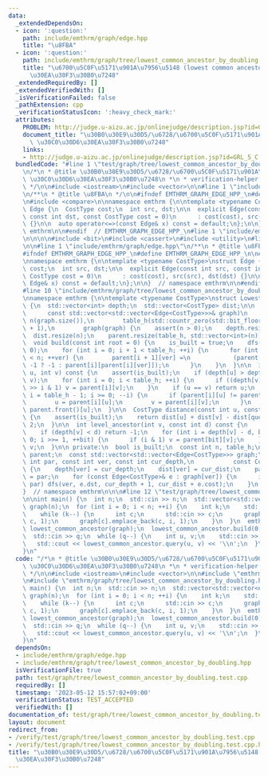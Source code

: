 ```yaml
---
data:
  _extendedDependsOn:
  - icon: ':question:'
    path: include/emthrm/graph/edge.hpp
    title: "\u8FBA"
  - icon: ':question:'
    path: include/emthrm/graph/tree/lowest_common_ancestor_by_doubling.hpp
    title: "\u6700\u5C0F\u5171\u901A\u7956\u5148 (lowest common ancestor) \u30C0\u30D6\
      \u30EA\u30F3\u30B0\u7248"
  _extendedRequiredBy: []
  _extendedVerifiedWith: []
  _isVerificationFailed: false
  _pathExtension: cpp
  _verificationStatusIcon: ':heavy_check_mark:'
  attributes:
    PROBLEM: http://judge.u-aizu.ac.jp/onlinejudge/description.jsp?id=GRL_5_C
    document_title: "\u30B0\u30E9\u30D5/\u6728/\u6700\u5C0F\u5171\u901A\u7956\u5148\
      \ \u30C0\u30D6\u30EA\u30F3\u30B0\u7248"
    links:
    - http://judge.u-aizu.ac.jp/onlinejudge/description.jsp?id=GRL_5_C
  bundledCode: "#line 1 \"test/graph/tree/lowest_common_ancestor_by_doubling.test.cpp\"\
    \n/*\n * @title \u30B0\u30E9\u30D5/\u6728/\u6700\u5C0F\u5171\u901A\u7956\u5148\
    \ \u30C0\u30D6\u30EA\u30F3\u30B0\u7248\n *\n * verification-helper: PROBLEM http://judge.u-aizu.ac.jp/onlinejudge/description.jsp?id=GRL_5_C\n\
    \ */\n\n#include <iostream>\n#include <vector>\n\n#line 1 \"include/emthrm/graph/edge.hpp\"\
    \n/**\n * @title \u8FBA\n */\n\n#ifndef EMTHRM_GRAPH_EDGE_HPP_\n#define EMTHRM_GRAPH_EDGE_HPP_\n\
    \n#include <compare>\n\nnamespace emthrm {\n\ntemplate <typename CostType>\nstruct\
    \ Edge {\n  CostType cost;\n  int src, dst;\n\n  explicit Edge(const int src,\
    \ const int dst, const CostType cost = 0)\n      : cost(cost), src(src), dst(dst)\
    \ {}\n\n  auto operator<=>(const Edge& x) const = default;\n};\n\n}  // namespace\
    \ emthrm\n\n#endif  // EMTHRM_GRAPH_EDGE_HPP_\n#line 1 \"include/emthrm/graph/tree/lowest_common_ancestor_by_doubling.hpp\"\
    \n\n\n\n#include <bit>\n#include <cassert>\n#include <utility>\n#line 8 \"include/emthrm/graph/tree/lowest_common_ancestor_by_doubling.hpp\"\
    \n\n#line 1 \"include/emthrm/graph/edge.hpp\"\n/**\n * @title \u8FBA\n */\n\n\
    #ifndef EMTHRM_GRAPH_EDGE_HPP_\n#define EMTHRM_GRAPH_EDGE_HPP_\n\n#include <compare>\n\
    \nnamespace emthrm {\n\ntemplate <typename CostType>\nstruct Edge {\n  CostType\
    \ cost;\n  int src, dst;\n\n  explicit Edge(const int src, const int dst, const\
    \ CostType cost = 0)\n      : cost(cost), src(src), dst(dst) {}\n\n  auto operator<=>(const\
    \ Edge& x) const = default;\n};\n\n}  // namespace emthrm\n\n#endif  // EMTHRM_GRAPH_EDGE_HPP_\n\
    #line 10 \"include/emthrm/graph/tree/lowest_common_ancestor_by_doubling.hpp\"\n\
    \nnamespace emthrm {\n\ntemplate <typename CostType>\nstruct LowestCommonAncestorByDoubling\
    \ {\n  std::vector<int> depth;\n  std::vector<CostType> dist;\n\n  explicit LowestCommonAncestorByDoubling(\n\
    \      const std::vector<std::vector<Edge<CostType>>>& graph)\n      : is_built(false),\
    \ n(graph.size()),\n        table_h(std::countr_zero(std::bit_floor(graph.size()))\
    \ + 1),\n        graph(graph) {\n    assert(n > 0);\n    depth.resize(n);\n  \
    \  dist.resize(n);\n    parent.resize(table_h, std::vector<int>(n));\n  }\n\n\
    \  void build(const int root = 0) {\n    is_built = true;\n    dfs(-1, root, 0,\
    \ 0);\n    for (int i = 0; i + 1 < table_h; ++i) {\n      for (int ver = 0; ver\
    \ < n; ++ver) {\n        parent[i + 1][ver] =\n            (parent[i][ver] ==\
    \ -1 ? -1 : parent[i][parent[i][ver]]);\n      }\n    }\n  }\n\n  int query(int\
    \ u, int v) const {\n    assert(is_built);\n    if (depth[u] > depth[v]) std::swap(u,\
    \ v);\n    for (int i = 0; i < table_h; ++i) {\n      if ((depth[v] - depth[u])\
    \ >> i & 1) v = parent[i][v];\n    }\n    if (u == v) return u;\n    for (int\
    \ i = table_h - 1; i >= 0; --i) {\n      if (parent[i][u] != parent[i][v]) {\n\
    \        u = parent[i][u];\n        v = parent[i][v];\n      }\n    }\n    return\
    \ parent.front()[u];\n  }\n\n  CostType distance(const int u, const int v) const\
    \ {\n    assert(is_built);\n    return dist[u] + dist[v] - dist[query(u, v)] *\
    \ 2;\n  }\n\n  int level_ancestor(int v, const int d) const {\n    assert(is_built);\n\
    \    if (depth[v] < d) return -1;\n    for (int i = depth[v] - d, bit = 0; i >\
    \ 0; i >>= 1, ++bit) {\n      if (i & 1) v = parent[bit][v];\n    }\n    return\
    \ v;\n  }\n\n private:\n  bool is_built;\n  const int n, table_h;\n  std::vector<std::vector<int>>\
    \ parent;\n  const std::vector<std::vector<Edge<CostType>>> graph;\n\n  void dfs(const\
    \ int par, const int ver, const int cur_depth,\n           const CostType cur_dist)\
    \ {\n    depth[ver] = cur_depth;\n    dist[ver] = cur_dist;\n    parent.front()[ver]\
    \ = par;\n    for (const Edge<CostType>& e : graph[ver]) {\n      if (e.dst !=\
    \ par) dfs(ver, e.dst, cur_depth + 1, cur_dist + e.cost);\n    }\n  }\n};\n\n\
    }  // namespace emthrm\n\n\n#line 12 \"test/graph/tree/lowest_common_ancestor_by_doubling.test.cpp\"\
    \n\nint main() {\n  int n;\n  std::cin >> n;\n  std::vector<std::vector<emthrm::Edge<int>>>\
    \ graph(n);\n  for (int i = 0; i < n; ++i) {\n    int k;\n    std::cin >> k;\n\
    \    while (k--) {\n      int c;\n      std::cin >> c;\n      graph[i].emplace_back(i,\
    \ c, 1);\n      graph[c].emplace_back(c, i, 1);\n    }\n  }\n  emthrm::LowestCommonAncestorByDoubling<int>\
    \ lowest_common_ancestor(graph);\n  lowest_common_ancestor.build(0);\n  int q;\n\
    \  std::cin >> q;\n  while (q--) {\n    int u, v;\n    std::cin >> u >> v;\n \
    \   std::cout << lowest_common_ancestor.query(u, v) << '\\n';\n  }\n  return 0;\n\
    }\n"
  code: "/*\n * @title \u30B0\u30E9\u30D5/\u6728/\u6700\u5C0F\u5171\u901A\u7956\u5148\
    \ \u30C0\u30D6\u30EA\u30F3\u30B0\u7248\n *\n * verification-helper: PROBLEM http://judge.u-aizu.ac.jp/onlinejudge/description.jsp?id=GRL_5_C\n\
    \ */\n\n#include <iostream>\n#include <vector>\n\n#include \"emthrm/graph/edge.hpp\"\
    \n#include \"emthrm/graph/tree/lowest_common_ancestor_by_doubling.hpp\"\n\nint\
    \ main() {\n  int n;\n  std::cin >> n;\n  std::vector<std::vector<emthrm::Edge<int>>>\
    \ graph(n);\n  for (int i = 0; i < n; ++i) {\n    int k;\n    std::cin >> k;\n\
    \    while (k--) {\n      int c;\n      std::cin >> c;\n      graph[i].emplace_back(i,\
    \ c, 1);\n      graph[c].emplace_back(c, i, 1);\n    }\n  }\n  emthrm::LowestCommonAncestorByDoubling<int>\
    \ lowest_common_ancestor(graph);\n  lowest_common_ancestor.build(0);\n  int q;\n\
    \  std::cin >> q;\n  while (q--) {\n    int u, v;\n    std::cin >> u >> v;\n \
    \   std::cout << lowest_common_ancestor.query(u, v) << '\\n';\n  }\n  return 0;\n\
    }\n"
  dependsOn:
  - include/emthrm/graph/edge.hpp
  - include/emthrm/graph/tree/lowest_common_ancestor_by_doubling.hpp
  isVerificationFile: true
  path: test/graph/tree/lowest_common_ancestor_by_doubling.test.cpp
  requiredBy: []
  timestamp: '2023-05-12 15:57:02+09:00'
  verificationStatus: TEST_ACCEPTED
  verifiedWith: []
documentation_of: test/graph/tree/lowest_common_ancestor_by_doubling.test.cpp
layout: document
redirect_from:
- /verify/test/graph/tree/lowest_common_ancestor_by_doubling.test.cpp
- /verify/test/graph/tree/lowest_common_ancestor_by_doubling.test.cpp.html
title: "\u30B0\u30E9\u30D5/\u6728/\u6700\u5C0F\u5171\u901A\u7956\u5148 \u30C0\u30D6\
  \u30EA\u30F3\u30B0\u7248"
---
```

